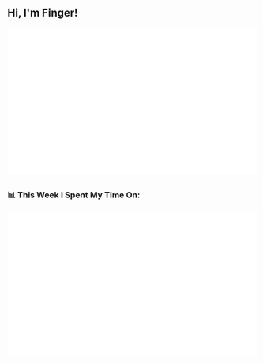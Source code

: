 <h2> Hi, I'm Finger!</h2>

<img align="right" src="https://raw.githubusercontent.com/spianmo/github-stats/master/generated/overview.svg#gh-light-mode-only">

<!-- <img align="right" height="160em" src="https://github-readme-stats-eight-theta.vercel.app/api/top-langs/?username=spianmo&layout=compact&langs_count=8&theme=algolia"/>	 -->
	
```go
package main

type Me struct {
	Name   string
	Job    string
	Code   string
	Skills string
}

func main() {
	me := &Me{
		Name:   "Finger",
		Job:    "Client-side Engineer",
		Code:   "Java and C++ and Others",
		Skills: "Android Security NLP ^o^",
	}
	_ = me
}
```


<h3>📊 This Week I Spent My Time On:</h3>
<img align='right' src="https://raw.githubusercontent.com/spianmo/github-stats/master/generated/languages.svg#gh-light-mode-only">

<!--START_SECTION:waka-->

```txt
C++               7 hrs 6 mins    ██████████░░░░░░░░░░░░░░░   40.34 %
Java              5 hrs 53 mins   ████████▒░░░░░░░░░░░░░░░░   33.43 %
CMake             1 hr 42 mins    ██▒░░░░░░░░░░░░░░░░░░░░░░   09.75 %
XML               1 hr            █▒░░░░░░░░░░░░░░░░░░░░░░░   05.76 %
ObjectiveC        46 mins         █░░░░░░░░░░░░░░░░░░░░░░░░   04.43 %
```

<!--END_SECTION:waka-->
